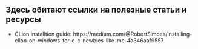 ## Здесь обитают ссылки на полезные статьи и ресурсы
<ul>
  <li>CLion installtion guide: https://medium.com/@RobertSimoes/installing-clion-on-windows-for-c-c-newbies-like-me-4a346aaf9557</li>
</ul>
